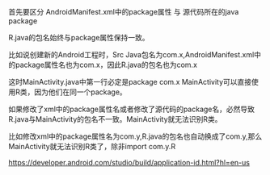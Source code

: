 首先要区分 AndroidManifest.xml中的package属性 与 源代码所在的java package

R.java的包名始终与package属性保持一致。

比如说创建新的Android工程时，Src Java包名为com.x,AndroidManifest.xml中的package属性名也为com.x，因此R.java的包名也为com.x

这时MainActivity.java中第一行必定是package com.x
MainActivity可以直接使用R类，因为他们在同一个package。

如果修改了xml中的package属性名或者修改了源代码的package名，必然导致R.java与MainActivity的包名不一致。MainActivity就无法识别R类。

比如修改xml中的package属性名为com.y,R.java的包名也自动换成了com.y,那么MainActivity就无法识别R类了，除非import com.y.R

https://developer.android.com/studio/build/application-id.html?hl=en-us
